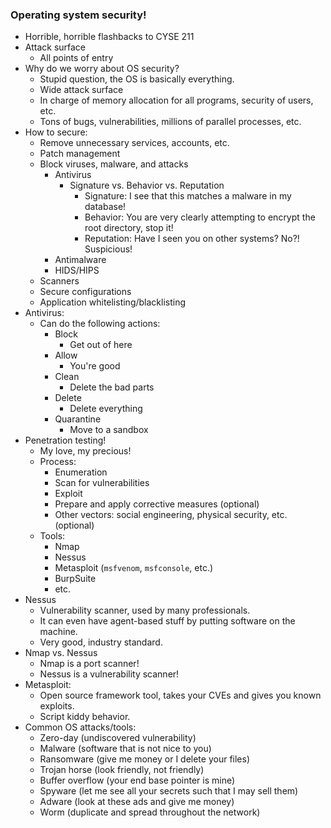 ### Operating system security!
- Horrible, horrible flashbacks to CYSE 211
- Attack surface
	- All points of entry
- Why do we worry about OS security?
	- Stupid question, the OS is basically everything.
	- Wide attack surface
	- In charge of memory allocation for all programs, security of users, etc.
	- Tons of bugs, vulnerabilities, millions of parallel processes, etc.
- How to secure:
	- Remove unnecessary services, accounts, etc.
	- Patch management
	- Block viruses, malware, and attacks
		- Antivirus
			- Signature vs. Behavior vs. Reputation
				- Signature: I see that this matches a malware in my database!
				- Behavior: You are very clearly attempting to encrypt the root directory, stop it!
				- Reputation: Have I seen you on other systems? No?! Suspicious!
		- Antimalware
		- HIDS/HIPS
	- Scanners
	- Secure configurations
	- Application whitelisting/blacklisting
- Antivirus:
	- Can do the following actions:
		- Block
			- Get out of here
		- Allow
			- You're good
		- Clean
			- Delete the bad parts
		- Delete
			- Delete everything
		- Quarantine
			- Move to a sandbox
- Penetration testing!
	- My love, my precious!
	- Process:
		- Enumeration
		- Scan for vulnerabilities
		- Exploit
		- Prepare and apply corrective measures (optional)
		- Other vectors: social engineering, physical security, etc. (optional)
	- Tools:
		- Nmap
		- Nessus
		- Metasploit (`msfvenom`, `msfconsole`, etc.)
		- BurpSuite
		- etc.
- Nessus
	- Vulnerability scanner, used by many professionals.
	- It can even have agent-based stuff by putting software on the machine.
	- Very good, industry standard.
- Nmap vs. Nessus
	- Nmap is a port scanner!
	- Nessus is a vulnerability scanner!
- Metasploit:
	- Open source framework tool, takes your CVEs and gives you known exploits.
	- Script kiddy behavior.
- Common OS attacks/tools:
	- Zero-day (undiscovered vulnerability)
	- Malware (software that is not nice to you)
	- Ransomware (give me money or I delete your files)
	- Trojan horse (look friendly, not friendly)
	- Buffer overflow (your end base pointer is mine)
	- Spyware (let me see all your secrets such that I may sell them)
	- Adware (look at these ads and give me money)
	- Worm (duplicate and spread throughout the network)